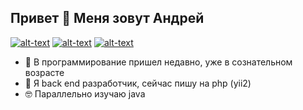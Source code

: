 ## Привет 👋 Меня зовут Андрей

[![alt-text](https://img.shields.io/badge/-linkedin-283e4a?style=flat&logo=linkedin&logoColor=white)](https://www.linkedin.com/in/reybos/)
[![alt-text](https://img.shields.io/badge/-ВКонтакте-blue?style=flat&logo=vk&logoColor=white  "vk.com")](https://vk.com/reybos)
[![alt-text](https://img.shields.io/badge/-instagram-E4405F?style=flat&logo=instagram&logoColor=white)](https://www.instagram.com/andreybossiy)

* 🏃 В программирование пришел недавно, уже в сознательном возрасте
* 💼 Я back end разработчик, сейчас пишу на php (yii2)
* 🤓 Параллельно изучаю java

<!--
**ReyBos/ReyBos** is a ✨ _special_ ✨ repository because its `README.md` (this file) appears on your GitHub profile.

Here are some ideas to get you started:

- 🔭 I’m currently working on ...
- 🌱 I’m currently learning ...
- 👯 I’m looking to collaborate on ...
- 🤔 I’m looking for help with ...
- 💬 Ask me about ...
- 📫 How to reach me: ...
- 😄 Pronouns: ...
- ⚡ Fun fact: ...
-->

